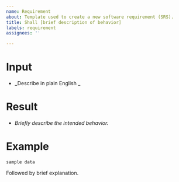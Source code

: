 ```yaml
---
name: Requirement
about: Template used to create a new software requirement (SRS).
title: Shall [brief description of behavior]
labels: requirement
assignees: ''

---
```


# Input
- _Describe in plain English _

# Result
- _Briefly describe the intended behavior._

# Example

```
sample data
```

Followed by brief explanation.
